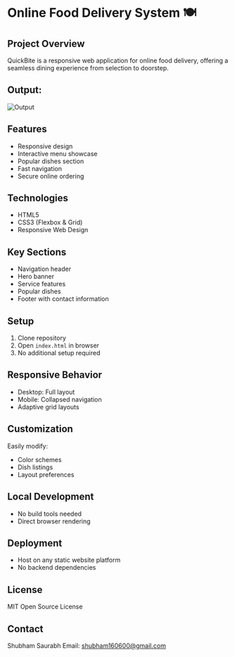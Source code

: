 # Online Food Delivery System 🍽️

## Project Overview

QuickBite is a responsive web application for online food delivery, offering a seamless dining experience from selection to doorstep.

## Output:

![Output](https://github.com/user-attachments/assets/9e41f0cf-6f35-465e-b656-5d58286c1e75)

## Features

- Responsive design
- Interactive menu showcase
- Popular dishes section
- Fast navigation
- Secure online ordering

## Technologies

- HTML5
- CSS3 (Flexbox & Grid)
- Responsive Web Design

## Key Sections

- Navigation header
- Hero banner
- Service features
- Popular dishes
- Footer with contact information

## Setup

1. Clone repository
2. Open `index.html` in browser
3. No additional setup required

## Responsive Behavior

- Desktop: Full layout
- Mobile: Collapsed navigation
- Adaptive grid layouts

## Customization

Easily modify:
- Color schemes
- Dish listings
- Layout preferences

## Local Development

- No build tools needed
- Direct browser rendering

## Deployment

- Host on any static website platform
- No backend dependencies

## License

MIT Open Source License

## Contact

Shubham Saurabh
Email: shubham160600@gmail.com
